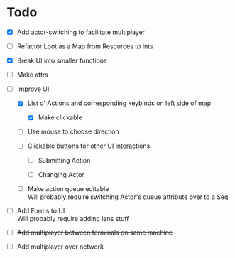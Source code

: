 # Todo

*   [x] Add actor-switching to facilitate multiplayer

*   [ ] Refactor Loot as a Map from Resources to Ints

*   [x] Break UI into smaller functions

*   [ ] Make attrs

*   [ ] Improve UI

    *   [x] List o' Actions and corresponding keybinds on left side of map

        *   [x] Make clickable

    *   [ ] Use mouse to choose direction

    *   [ ] Clickable buttons for other UI interactions

        *   [ ] Submitting Action

        *   [ ] Changing Actor

    *   [ ] Make action queue editable\
        Will probably require switching Actor's queue attribute over to a Seq

*   [ ] Add Forms to UI\
    Will probably require adding lens stuff

*   [ ] ~~Add multiplayer between terminals on same machine~~

*   [ ] Add multiplayer over network
